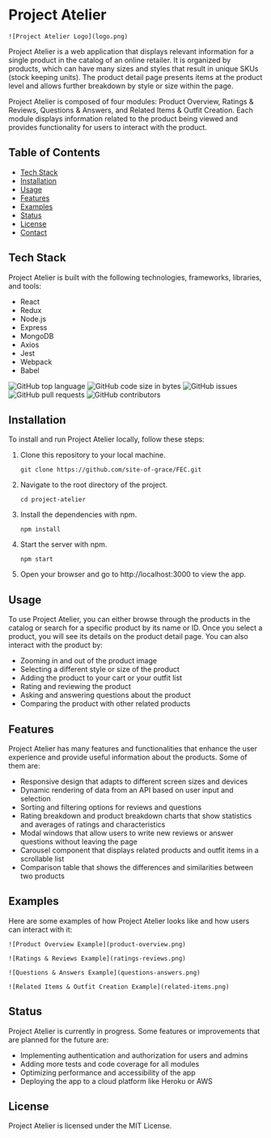 # Project Atelier

```
![Project Atelier Logo](logo.png)
```

Project Atelier is a web application that displays relevant information for a single product in the catalog of an online retailer. It is organized by products, which can have many sizes and styles that result in unique SKUs (stock keeping units). The product detail page presents items at the product level and allows further breakdown by style or size within the page.

Project Atelier is composed of four modules: Product Overview, Ratings & Reviews, Questions & Answers, and Related Items & Outfit Creation. Each module displays information related to the product being viewed and provides functionality for users to interact with the product.

## Table of Contents

- [Tech Stack](#tech-stack)
- [Installation](#installation)
- [Usage](#usage)
- [Features](#features)
- [Examples](#examples)
- [Status](#status)
- [License](#license)
- [Contact](#contact)

## Tech Stack

Project Atelier is built with the following technologies, frameworks, libraries, and tools:

- React
- Redux
- Node.js
- Express
- MongoDB
- Axios
- Jest
- Webpack
- Babel

![GitHub top language](https://img.shields.io/github/languages/top/site-of-grace/FEC?style=flat-square)
![GitHub code size in bytes](https://img.shields.io/github/languages/code-size/site-of-grace/FEC?style=flat-square)
![GitHub issues](https://img.shields.io/github/issues/site-of-grace/FEC?style=flat-square)
![GitHub pull requests](https://img.shields.io/github/issues-pr/site-of-grace/FEC?style=flat-square)
![GitHub contributors](https://img.shields.io/github/contributors/site-of-grace/FEC?style=flat-square)

## Installation

To install and run Project Atelier locally, follow these steps:

1. Clone this repository to your local machine.
   ```
   git clone https://github.com/site-of-grace/FEC.git
   ```
2. Navigate to the root directory of the project.
   ```
   cd project-atelier
   ```
3. Install the dependencies with npm.
   ```
   npm install
   ```
4. Start the server with npm.
   ```
   npm start
   ```
5. Open your browser and go to http://localhost:3000 to view the app.

## Usage

To use Project Atelier, you can either browse through the products in the catalog or search for a specific product by its name or ID. Once you select a product, you will see its details on the product detail page. You can also interact with the product by:

- Zooming in and out of the product image
- Selecting a different style or size of the product
- Adding the product to your cart or your outfit list
- Rating and reviewing the product
- Asking and answering questions about the product
- Comparing the product with other related products

## Features

Project Atelier has many features and functionalities that enhance the user experience and provide useful information about the products. Some of them are:

- Responsive design that adapts to different screen sizes and devices
- Dynamic rendering of data from an API based on user input and selection
- Sorting and filtering options for reviews and questions
- Rating breakdown and product breakdown charts that show statistics and averages of ratings and characteristics
- Modal windows that allow users to write new reviews or answer questions without leaving the page
- Carousel component that displays related products and outfit items in a scrollable list
- Comparison table that shows the differences and similarities between two products

## Examples

Here are some examples of how Project Atelier looks like and how users can interact with it:

```
![Product Overview Example](product-overview.png)

![Ratings & Reviews Example](ratings-reviews.png)

![Questions & Answers Example](questions-answers.png)

![Related Items & Outfit Creation Example](related-items.png)
```

## Status

Project Atelier is currently in progress. Some features or improvements that are planned for the future are:

- Implementing authentication and authorization for users and admins
- Adding more tests and code coverage for all modules
- Optimizing performance and accessibility of the app
- Deploying the app to a cloud platform like Heroku or AWS

## License

Project Atelier is licensed under the MIT License.
